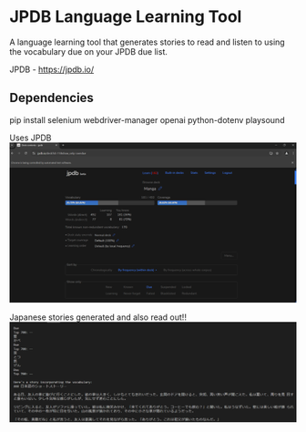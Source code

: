 # JPDB Language Learning Tool

A language learning tool that generates stories to read and listen to using the vocabulary due on your JPDB due list.

JPDB - https://jpdb.io/


## Dependencies
pip install selenium webdriver-manager openai python-dotenv playsound


Uses JPDB
![JPDB](/images/pic1.png)



Japanese stories generated and also read out!!
![Story Generation](/images/pic2.png)